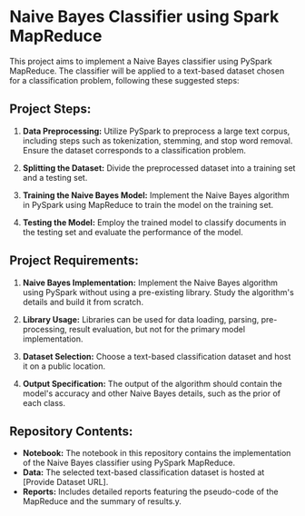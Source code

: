 # Naive Bayes Classifier using Spark MapReduce

This project aims to implement a Naive Bayes classifier using PySpark MapReduce. The classifier will be applied to a text-based dataset chosen for a classification problem, following these suggested steps:

## Project Steps:

1. **Data Preprocessing:** Utilize PySpark to preprocess a large text corpus, including steps such as tokenization, stemming, and stop word removal. Ensure the dataset corresponds to a classification problem.

2. **Splitting the Dataset:** Divide the preprocessed dataset into a training set and a testing set.

3. **Training the Naive Bayes Model:** Implement the Naive Bayes algorithm in PySpark using MapReduce to train the model on the training set.

4. **Testing the Model:** Employ the trained model to classify documents in the testing set and evaluate the performance of the model.

## Project Requirements:

1. **Naive Bayes Implementation:** Implement the Naive Bayes algorithm using PySpark without using a pre-existing library. Study the algorithm's details and build it from scratch.

2. **Library Usage:** Libraries can be used for data loading, parsing, pre-processing, result evaluation, but not for the primary model implementation.

3. **Dataset Selection:** Choose a text-based classification dataset and host it on a public location.

4. **Output Specification:** The output of the algorithm should contain the model's accuracy and other Naive Bayes details, such as the prior of each class.

## Repository Contents:

- **Notebook:** The notebook in this repository contains the implementation of the Naive Bayes classifier using PySpark MapReduce.
- **Data:** The selected text-based classification dataset is hosted at [Provide Dataset URL].
- **Reports:** Includes detailed reports featuring the pseudo-code of the MapReduce and the summary of results.y.

